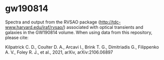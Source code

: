 # gw190814

Spectra and output from the RVSAO package (http://tdc-www.harvard.edu/iraf/rvsao/) associated with optical transients and galaxies in the GW190814 volume.  When using data from this repository, please cite:

Kilpatrick C. D., Coulter D. A., Arcavi I., Brink T. G., Dimitriadis G., Filippenko A. V., Foley R. J., et al., 2021, arXiv, arXiv:2106.06897
